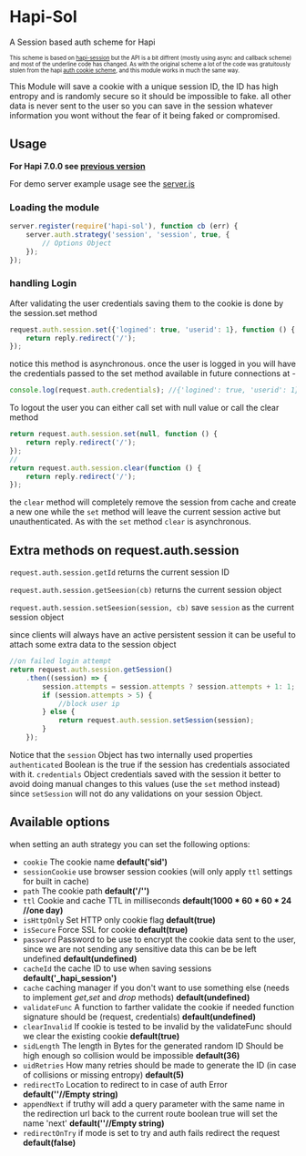 # Hapi-Sol

A Session based auth scheme for Hapi

<sub><sup>This scheme is based on [hapi-session](https://github.com/nlf/hapi-session) but the API is a bit diffrent (mostly using async and callback scheme) and most of the underline code has changed.
As with the original scheme a lot of the code was gratuitously stolen from the hapi [auth cookie scheme](https://github.com/hapijs/hapi-auth-cookie), and this module works in much the same way.</sup></sub>

This Module will save a cookie with a unique session ID, the ID has high entropy and is randomly secure so it should be impossible to fake. all other data is never sent to the user so you can save in the session whatever information you wont without the fear of it being faked or compromised.

## Usage
**For Hapi 7.0.0 see [previous version](https://github.com/yonjah/hapi-sol/tree/v0.2.2-7)**

For demo server example usage see the [server.js](https://github.com/yonjah/hapi-session/blob/master/examples/server.js)


### Loading the module
```javascript
server.register(require('hapi-sol'), function cb (err) {
	server.auth.strategy('session', 'session', true, {
		// Options Object
	});
});
```


### handling Login
After validating the user credentials saving them to the cookie is done by the session.set
method
```javascript
request.auth.session.set({'logined': true, 'userid': 1}, function () {
	return reply.redirect('/');
});
```
notice this method is asynchronous.
once the user is logged in you will have the credentials passed to the set method available in future connections at -
```javascript
console.log(request.auth.credentials); //{'logined': true, 'userid': 1}
```

To logout the user you can either call set with null value or call the clear method
```javascript
return request.auth.session.set(null, function () {
    return reply.redirect('/');
});
//
return request.auth.session.clear(function () {
	return reply.redirect('/');
});
```
the `clear` method will completely remove the session from cache and create a new one while the `set` method will leave the current session active but unauthenticated. As with the `set` method `clear` is asynchronous.

## Extra methods on request.auth.session
`request.auth.session.getId` returns the current session ID

`request.auth.session.getSeesion(cb)` returns the current session object

`request.auth.session.setSeesion(session, cb)` save `session` as the current session object

since clients will always have an active persistent session it can be useful to attach some extra data to the session object

```javascript
//on failed login attempt
return request.auth.session.getSession()
    .then((session) => {
        session.attempts = session.attempts ? session.attempts + 1: 1;
        if (session.attempts > 5) {
            //block user ip
        } else {
            return request.auth.session.setSession(session);
        }
    });
```

Notice that the `session` Object has two internally used properties
`authenticated` Boolean is the true if the session has credentials associated with it.
`credentials` Object credentials saved with the session
it better to avoid doing manual changes to this values (use the `set` method instead) since `setSession` will not do any validations on your session Object.


## Available options
when setting an auth strategy you can set the following options:
- `cookie` The cookie name __default('sid')__
- `sessionCookie` use browser session cookies (will only apply `ttl` settings for built in cache) 
- `path` The cookie path __default('/'')__
- `ttl` Cookie and cache TTL in milliseconds __default(1000 * 60 * 60 * 24 //one day)__
- `isHttpOnly` Set HTTP only cookie flag __default(true)__
- `isSecure` Force SSL for cookie __default(true)__
- `password` Password to be use to encrypt the cookie data sent to the user, since we are not sending any sensitive data this can be be left undefined __default(undefined)__
- `cacheId` the cache ID to use when saving sessions __default('\_hapi\_session')__
- `cache` caching manager if you don't want to use something else (needs to implement _get_,_set_ and _drop_ methods) __default(undefined)__
- `validateFunc` A function to farther validate the cookie if needed function signature should be (request, credentials) __default(undefined)__
- `clearInvalid` If cookie is tested to be invalid by the validateFunc should we clear the existing cookie __default(true)__
- `sidLength` The length in Bytes for the generated random ID Should be high enough so collision would be impossible __default(36)__
- `uidRetries` How many retries should be made to generate the ID (in case of collisions or missing entropy) __default(5)__
- `redirectTo` Location to redirect to in case of auth Error __default(''//Empty string)__
- `appendNext` if truthy will add a query parameter with the same name in the redirection url back to the current route boolean true will set the name 'next' __default(''//Empty string)__
- `redirectOnTry` if mode is set to try and auth fails redirect the request __default(false)__

